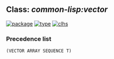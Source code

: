 ## Class: ***common-lisp:vector***
[![package](https://img.shields.io/badge/Package-COMMON--LISP-5f9ea0.svg?style=social&colorA=999999)](../) [![type](https://img.shields.io/badge/Type-Class-5f9ea0.svg?style=social&colorA=999999)](../#class) [![clhs](https://img.shields.io/badge/CLHS-VECTOR-5f9ea0.svg?style=social&colorA=999999)](http://www.lispworks.com/documentation/HyperSpec/Body/a_vector.htm) 
### Precedence list
```
(VECTOR ARRAY SEQUENCE T)
```
